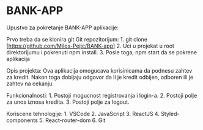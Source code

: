 # BANK-APP

Upustvo za pokretanje BANK-APP aplikacije:

Prvo treba da se klonira git Git repozitorijum:
    1. git clone [https://github.com/Milos-Pejic/BANK-app]
    2. Uci u projekat u root direktorijumu i pokrenuti npm install.
    3. Posle toga, npm start da se pokrene aplikacija

Opis projekta:
    Ova aplikacija omogucava korisinicama da podnesu zahtev za kredit. Nakon toga dobijaju odgovor da li je kredit odbijen, odboren ili je zahtev na cekanju.

Funkcionalnosti:
    1. Postoji mogucnost registrovanja i login-a.
    2. Postoji polje za unos iznosa kredita.
    3. Postoji polje za logout.

Koriscene tehnologije:
    1. VSCode
    2. JavaScript
    3. ReactJS
    4. Styled-components
    5. React-router-dom
    6. Git
